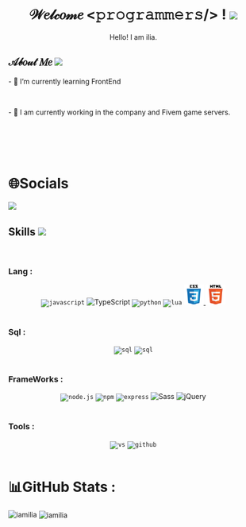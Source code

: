 <!--- Header --->   
<h1 align="center">
  𝒲𝑒𝓁𝒸𝑜𝓂𝑒 &lt;𝚙𝚛𝚘𝚐𝚛𝚊𝚖𝚖𝚎𝚛𝚜/&gt; !
  <a target="_blank">
    <img src="https://github.com/JayantGoel001/JayantGoel001/blob/master/GIF/Hi.gif" width="40px" />
  </a>
</h1>
      
<p align='center'>Hello! I am ilia.</p>


<!--- About You --->   
<h2> 𝒜𝒷𝑜𝓊𝓉 𝑀𝑒 <img src="https://github.com/JayantGoel001/JayantGoel001/blob/master/GIF/Earth.gif" width="24px" style="max-width:100%;"></h2>

<p>- 🌱 I’m currently learning FrontEnd</p>
<br>
<p>- 📔 I am currently working in the company and Fivem game servers. </p>
<br>

<br><br>

# 🌐Socials
<p><a href="https://discord.gg/BFbDt6yNaj">
     <img src="https://img.shields.io/discord/803577880410980364?style=for-the-badge&logo=discord&labelColor=7289da&logoColor=white&color=2c2f33&label=Discord"/>
</a></p>

      
<h2> Skills <img src = "https://media2.giphy.com/media/QssGEmpkyEOhBCb7e1/giphy.gif?cid=ecf05e47a0n3gi1bfqntqmob8g9aid1oyj2wr3ds3mg700bl&rid=giphy.gif" width = 32px> </h2>
<br>
<h3> Lang : </h3>
<div align="center">
    <code><img src="https://img.shields.io/badge/javascript-%23323330.svg?style=for-the-badge&logo=javascript&logoColor=%23F7DF1E" alt="javascript"></code>
    <img src="https://raw.githubusercontent.com/maciejkorsan/typescript-blue/master/logo-text.svg?sanitize=true" alt="TypeScript" height="32px" width="96px" style="max-width: 100%;">
    <code><img src="https://img.shields.io/badge/python-3776AB.svg?style=for-the-badge&logo=python&logoColor=white" alt="python"></code>
    <code><img src="https://img.shields.io/badge/lua-2C2D72.svg?style=for-the-badge&logo=lua&logoColor=white" alt="lua"></code>
    <a href="https://www.w3schools.com/css/" rel="nofollow"> <img src="https://raw.githubusercontent.com/devicons/devicon/master/icons/css3/css3-original-wordmark.svg" alt="css3" width="40" height="40" style="max-width: 100%;"> </a>
    <img src="https://raw.githubusercontent.com/devicons/devicon/master/icons/html5/html5-original-wordmark.svg" alt="html5" width="40" height="40" style="max-width: 100%;">
</div>
<br>
<h3> Sql : </h3>
<div align="center">
    <code><img src="https://img.shields.io/badge/mysql-4479A1.svg?style=for-the-badge&logo=mysql&logoColor=white" alt="sql"></code>
    <code><img src="https://img.shields.io/badge/mongo-4479A1.svg?style=for-the-badge&logo=mongo&logoColor=white" alt="sql"></code>
</div>
<br>
<h3> FrameWorks : </h3>
<div align="center">
    <code><img src="https://img.shields.io/badge/node.js-%2343853D.svg?style=for-the-badge&logo=node.js&logoColor=white" alt="node.js"></code>
    <code><img src="https://img.shields.io/badge/NPM-%23000000.svg?style=for-the-badge&logo=npm&logoColor=white" alt="npm"></code>
    <code><img src="https://img.shields.io/badge/express.js-%23404d59.svg?style=for-the-badge&logo=express&logoColor=%2361DAFB" alt="express"></code>
    <img alt="Sass" src="https://camo.githubusercontent.com/587d0f411b348ee05a53c7685b59142e0705ff8d06181d09008438c1a92f1a96/68747470733a2f2f7261776769742e636f6d2f736173732f736173732d736974652f6d61696e2f736f757263652f6173736574732f696d672f6c6f676f732f6c6f676f2e737667" data-canonical-src="https://rawgit.com/sass/sass-site/main/source/assets/img/logos/logo.svg" width="40" height="40" style="max-width: 100%;">
    <img alt="jQuery" src="https://jqueryui.com/jquery-wp-content/themes/jquery/images/logo-jquery-ui.png" width="96px" height="40" style="max-width: 100%;">
</div>
<br>
<h3> Tools : </h3>
<div align="center">
    <code><img src="https://img.shields.io/badge/vscode-007ACC.svg?style=for-the-badge&logo=visualstudiocode&logoColor=white" alt="vs"></code>
    <code><img src="https://img.shields.io/badge/github-%23121011.svg?style=for-the-badge&logo=github&logoColor=white" alt="github"></code>
</div>
<br>

# 📊GitHub Stats :
<div>
    <p><img align="left" src="https://github-readme-stats.vercel.app/api/top-langs?username=iamilia&show_icons=true&locale=en&layout=compact" alt="iamilia" /></p>
    <p>&nbsp;<img align="center" src="https://github-readme-stats.vercel.app/api?username=iamilia&show_icons=true&locale=en" alt="iamilia" /></p>
</div>
